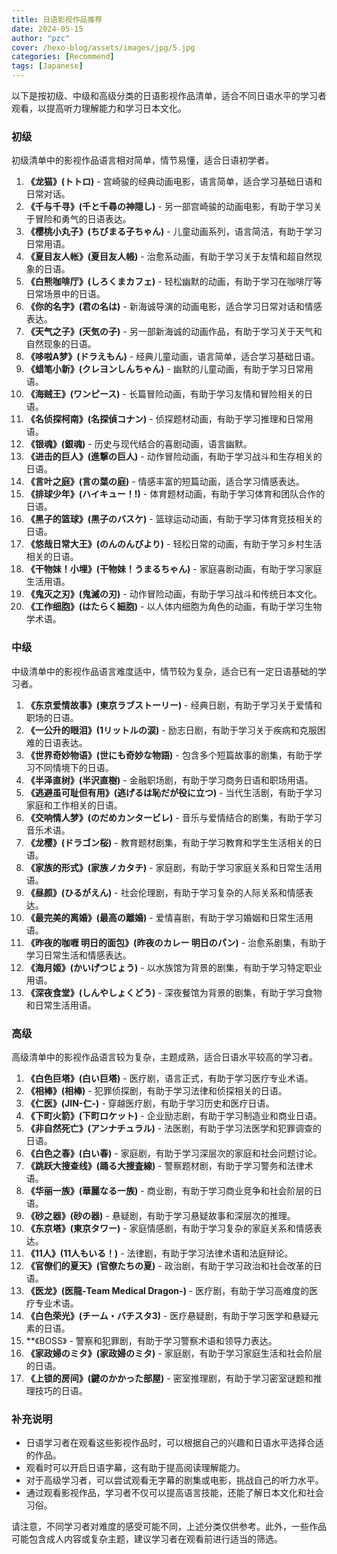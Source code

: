 ```yaml
---
title: 日语影视作品推荐
date: 2024-05-15
author: "pzc"
cover: /hexo-blog/assets/images/jpg/5.jpg
categories: [Recommend]
tags: [Japanese]
---
```

以下是按初级、中级和高级分类的日语影视作品清单，适合不同日语水平的学习者观看，以提高听力理解能力和学习日本文化。

### 初级
初级清单中的影视作品语言相对简单，情节易懂，适合日语初学者。

1. **《龙猫》(トトロ)** - 宫崎骏的经典动画电影，语言简单，适合学习基础日语和日常对话。
2. **《千与千寻》(千と千尋の神隠し)** - 另一部宫崎骏的动画电影，有助于学习关于冒险和勇气的日语表达。
3. **《樱桃小丸子》(ちびまる子ちゃん)** - 儿童动画系列，语言简洁，有助于学习日常用语。
4. **《夏目友人帐》(夏目友人帳)** - 治愈系动画，有助于学习关于友情和超自然现象的日语。
5. **《白熊咖啡厅》(しろくまカフェ)** - 轻松幽默的动画，有助于学习在咖啡厅等日常场景中的日语。
6. **《你的名字》(君の名は)** - 新海诚导演的动画电影，适合学习日常对话和情感表达。
7. **《天气之子》(天気の子)** - 另一部新海诚的动画作品，有助于学习关于天气和自然现象的日语。
8. **《哆啦A梦》(ドラえもん)** - 经典儿童动画，语言简单，适合学习基础日语。
9. **《蜡笔小新》(クレヨンしんちゃん)** - 幽默的儿童动画，有助于学习日常用语。
10. **《海贼王》(ワンピース)** - 长篇冒险动画，有助于学习友情和冒险相关的日语。
11. **《名侦探柯南》(名探偵コナン)** - 侦探题材动画，有助于学习推理和日常用语。
12. **《银魂》(銀魂)** - 历史与现代结合的喜剧动画，语言幽默。
13. **《进击的巨人》(進撃の巨人)** - 动作冒险动画，有助于学习战斗和生存相关的日语。
14. **《言叶之庭》(言の葉の庭)** - 情感丰富的短篇动画，适合学习情感表达。
15. **《排球少年》(ハイキュー！!)** - 体育题材动画，有助于学习体育和团队合作的日语。
16. **《黑子的篮球》(黒子のバスケ)** - 篮球运动动画，有助于学习体育竞技相关的日语。
17. **《悠哉日常大王》(のんのんびより)** - 轻松日常的动画，有助于学习乡村生活相关的日语。
18. **《干物妹！小埋》(干物妹！うまるちゃん)** - 家庭喜剧动画，有助于学习家庭生活用语。
19. **《鬼灭之刃》(鬼滅の刃)** - 动作冒险动画，有助于学习战斗和传统日本文化。
20. **《工作细胞》(はたらく細胞)** - 以人体内细胞为角色的动画，有助于学习生物学术语。

### 中级
中级清单中的影视作品语言难度适中，情节较为复杂，适合已有一定日语基础的学习者。

1. **《东京爱情故事》(東京ラブストーリー)** - 经典日剧，有助于学习关于爱情和职场的日语。
2. **《一公升的眼泪》(1リットルの涙)** - 励志日剧，有助于学习关于疾病和克服困难的日语表达。
3. **《世界奇妙物语》(世にも奇妙な物語)** - 包含多个短篇故事的剧集，有助于学习不同情境下的日语。
4. **《半泽直树》(半沢直樹)** - 金融职场剧，有助于学习商务日语和职场用语。
5. **《逃避虽可耻但有用》(逃げるは恥だが役に立つ)** - 当代生活剧，有助于学习家庭和工作相关的日语。
7. **《交响情人梦》(のだめカンタービレ)** - 音乐与爱情结合的剧集，有助于学习音乐术语。
8. **《龙樱》(ドラゴン桜)** - 教育题材剧集，有助于学习教育和学生生活相关的日语。
9. **《家族的形式》(家族ノカタチ)** - 家庭剧，有助于学习家庭关系和日常生活用语。
10. **《昼颜》(ひるがえん)** - 社会伦理剧，有助于学习复杂的人际关系和情感表达。
11. **《最完美的离婚》(最高の離婚)** - 爱情喜剧，有助于学习婚姻和日常生活用语。
12. **《昨夜的咖喱 明日的面包》(昨夜のカレー 明日のパン)** - 治愈系剧集，有助于学习日常生活和情感表达。
13. **《海月姬》(かいげつじょう)** - 以水族馆为背景的剧集，有助于学习特定职业用语。
14. **《深夜食堂》(しんやしょくどう)** - 深夜餐馆为背景的剧集，有助于学习食物和日常生活用语。

### 高级
高级清单中的影视作品语言较为复杂，主题成熟，适合日语水平较高的学习者。

1. **《白色巨塔》(白い巨塔)** - 医疗剧，语言正式，有助于学习医疗专业术语。
2. **《相棒》(相棒)** - 犯罪侦探剧，有助于学习法律和侦探相关的日语。
3. **《仁医》(JIN-仁-)** - 穿越医疗剧，有助于学习历史和医疗日语。
4. **《下町火箭》(下町ロケット)** - 企业励志剧，有助于学习制造业和商业日语。
5. **《非自然死亡》(アンナチュラル)** - 法医剧，有助于学习法医学和犯罪调查的日语。
6. **《白色之春》(白い春)** - 家庭剧，有助于学习深层次的家庭和社会问题讨论。
7. **《跳跃大搜查线》(踊る大捜査線)** - 警察题材剧，有助于学习警务和法律术语。
8. **《华丽一族》(華麗なる一族)** - 商业剧，有助于学习商业竞争和社会阶层的日语。
9. **《砂之器》(砂の器)** - 悬疑剧，有助于学习悬疑故事和深层次的推理。
10. **《东京塔》(東京タワー)** - 家庭情感剧，有助于学习复杂的家庭关系和情感表达。
11. **《11人》(11人もいる！)** - 法律剧，有助于学习法律术语和法庭辩论。
12. **《官僚们的夏天》(官僚たちの夏)** - 政治剧，有助于学习政治和社会改革的日语。
13. **《医龙》(医龍-Team Medical Dragon-)** - 医疗剧，有助于学习高难度的医疗专业术语。
14. **《白色荣光》(チーム・バチスタ3)** - 医疗悬疑剧，有助于学习医学和悬疑元素的日语。
15. **《BOSS》 - 警察和犯罪剧，有助于学习警察术语和领导力表达。
16. **《家政婦のミタ》(家政婦のミタ)** - 家庭剧，有助于学习家庭生活和社会阶层的日语。
17. **《上锁的房间》(鍵のかかった部屋)** - 密室推理剧，有助于学习密室谜题和推理技巧的日语。

### 补充说明
- 日语学习者在观看这些影视作品时，可以根据自己的兴趣和日语水平选择合适的作品。
- 观看时可以开启日语字幕，这有助于提高阅读理解能力。
- 对于高级学习者，可以尝试观看无字幕的剧集或电影，挑战自己的听力水平。
- 通过观看影视作品，学习者不仅可以提高语言技能，还能了解日本文化和社会习俗。

请注意，不同学习者对难度的感受可能不同，上述分类仅供参考。此外，一些作品可能包含成人内容或复杂主题，建议学习者在观看前进行适当的筛选。